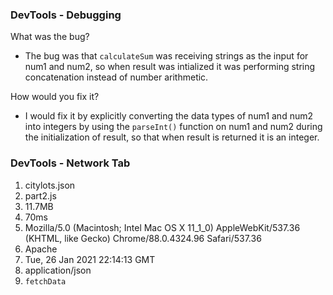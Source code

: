 ### DevTools - Debugging
What was the bug?
- The bug was that ```calculateSum``` was receiving strings as the input for num1 and num2, so when result was intialized it was performing string concatenation instead of number arithmetic.

How would you fix it?
- I would fix it by explicitly converting the data types of num1 and num2 into integers by using the ```parseInt()``` function on num1 and num2 during the initialization of result, so that when result is returned it is an integer.

### DevTools - Network Tab
1. citylots.json
2. part2.js
3. 11.7MB
4. 70ms
5. Mozilla/5.0 (Macintosh; Intel Mac OS X 11_1_0) AppleWebKit/537.36 (KHTML, like Gecko) Chrome/88.0.4324.96 Safari/537.36
6. Apache
7. Tue, 26 Jan 2021 22:14:13 GMT
8. application/json
9. ```fetchData```
